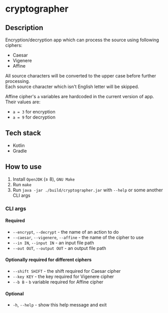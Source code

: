 # cryptographer

## Description

Encryption/decryption app which can process the source using following ciphers:
* Caesar
* Vigenere
* Affine

All source characters will be converted to the upper case before further processing.\
Each source character which isn't English letter will be skipped.

Affine cipher's `a` variables are hardcoded in the current version of app.\
Their values are:
* `a = 3` for encryption
* `a = 9` for decryption

## Tech stack

* Kotlin
* Gradle

## How to use

1. Install `OpenJDK` (≥ 8), `GNU Make`
2. Run `make`
3. Run `java -jar ./build/cryptographer.jar` with `--help` or some another CLI args

### CLI args

#### Required

* `--encrypt`, `--decrypt` - the name of an action to do
* `--caesar`, `--vigenere`, `--affine` - the name of the cipher to use
* `--in IN`, `--input IN` - an input file path
* `--out OUT`, `--output OUT` - an output file path

#### Optionally required for different ciphers

* `--shift SHIFT` - the shift required for Caesar cipher
* `--key KEY` - the key required for Vigenere cipher
* `--b B` - `b` variable required for Affine cipher

#### Optional

* `-h`, `--help` - show this help message and exit
